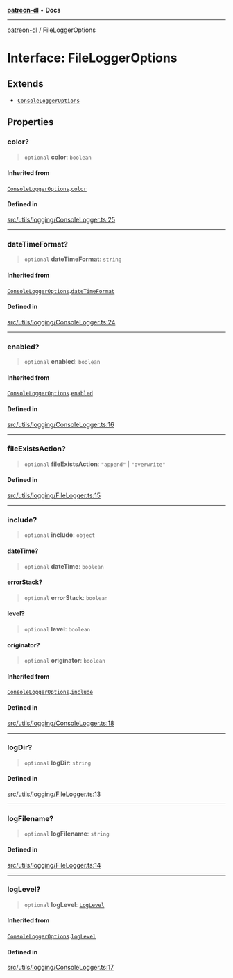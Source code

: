 [**patreon-dl**](../README.md) • **Docs**

***

[patreon-dl](../README.md) / FileLoggerOptions

# Interface: FileLoggerOptions

## Extends

- [`ConsoleLoggerOptions`](ConsoleLoggerOptions.md)

## Properties

### color?

> `optional` **color**: `boolean`

#### Inherited from

[`ConsoleLoggerOptions`](ConsoleLoggerOptions.md).[`color`](ConsoleLoggerOptions.md#color)

#### Defined in

[src/utils/logging/ConsoleLogger.ts:25](https://github.com/patrickkfkan/patreon-dl/blob/7168e7165dfd3021aec234ee0e8458b1a8040c70/src/utils/logging/ConsoleLogger.ts#L25)

***

### dateTimeFormat?

> `optional` **dateTimeFormat**: `string`

#### Inherited from

[`ConsoleLoggerOptions`](ConsoleLoggerOptions.md).[`dateTimeFormat`](ConsoleLoggerOptions.md#datetimeformat)

#### Defined in

[src/utils/logging/ConsoleLogger.ts:24](https://github.com/patrickkfkan/patreon-dl/blob/7168e7165dfd3021aec234ee0e8458b1a8040c70/src/utils/logging/ConsoleLogger.ts#L24)

***

### enabled?

> `optional` **enabled**: `boolean`

#### Inherited from

[`ConsoleLoggerOptions`](ConsoleLoggerOptions.md).[`enabled`](ConsoleLoggerOptions.md#enabled)

#### Defined in

[src/utils/logging/ConsoleLogger.ts:16](https://github.com/patrickkfkan/patreon-dl/blob/7168e7165dfd3021aec234ee0e8458b1a8040c70/src/utils/logging/ConsoleLogger.ts#L16)

***

### fileExistsAction?

> `optional` **fileExistsAction**: `"append"` \| `"overwrite"`

#### Defined in

[src/utils/logging/FileLogger.ts:15](https://github.com/patrickkfkan/patreon-dl/blob/7168e7165dfd3021aec234ee0e8458b1a8040c70/src/utils/logging/FileLogger.ts#L15)

***

### include?

> `optional` **include**: `object`

#### dateTime?

> `optional` **dateTime**: `boolean`

#### errorStack?

> `optional` **errorStack**: `boolean`

#### level?

> `optional` **level**: `boolean`

#### originator?

> `optional` **originator**: `boolean`

#### Inherited from

[`ConsoleLoggerOptions`](ConsoleLoggerOptions.md).[`include`](ConsoleLoggerOptions.md#include)

#### Defined in

[src/utils/logging/ConsoleLogger.ts:18](https://github.com/patrickkfkan/patreon-dl/blob/7168e7165dfd3021aec234ee0e8458b1a8040c70/src/utils/logging/ConsoleLogger.ts#L18)

***

### logDir?

> `optional` **logDir**: `string`

#### Defined in

[src/utils/logging/FileLogger.ts:13](https://github.com/patrickkfkan/patreon-dl/blob/7168e7165dfd3021aec234ee0e8458b1a8040c70/src/utils/logging/FileLogger.ts#L13)

***

### logFilename?

> `optional` **logFilename**: `string`

#### Defined in

[src/utils/logging/FileLogger.ts:14](https://github.com/patrickkfkan/patreon-dl/blob/7168e7165dfd3021aec234ee0e8458b1a8040c70/src/utils/logging/FileLogger.ts#L14)

***

### logLevel?

> `optional` **logLevel**: [`LogLevel`](../type-aliases/LogLevel.md)

#### Inherited from

[`ConsoleLoggerOptions`](ConsoleLoggerOptions.md).[`logLevel`](ConsoleLoggerOptions.md#loglevel)

#### Defined in

[src/utils/logging/ConsoleLogger.ts:17](https://github.com/patrickkfkan/patreon-dl/blob/7168e7165dfd3021aec234ee0e8458b1a8040c70/src/utils/logging/ConsoleLogger.ts#L17)
